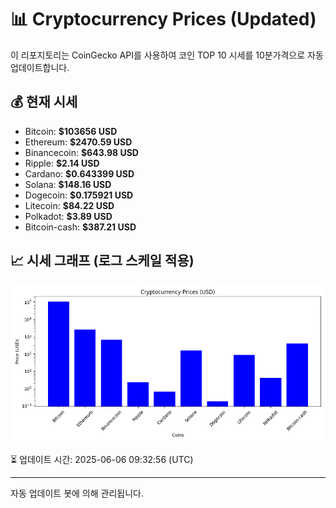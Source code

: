 
# 📊 Cryptocurrency Prices (Updated)

이 리포지토리는 CoinGecko API를 사용하여 코인 TOP 10 시세를 10분가격으로 자동 업데이트합니다.

## 💰 현재 시세
- Bitcoin: **$103656 USD**
- Ethereum: **$2470.59 USD**
- Binancecoin: **$643.98 USD**
- Ripple: **$2.14 USD**
- Cardano: **$0.643399 USD**
- Solana: **$148.16 USD**
- Dogecoin: **$0.175921 USD**
- Litecoin: **$84.22 USD**
- Polkadot: **$3.89 USD**
- Bitcoin-cash: **$387.21 USD**

## 📈 시세 그래프 (로그 스케일 적용)
![Crypto Prices](crypto_prices.png)

⏳ 업데이트 시간: 2025-06-06 09:32:56 (UTC)

---
자동 업데이트 봇에 의해 관리됩니다.

